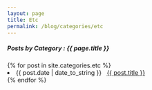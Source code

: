 ```yaml
---
layout: page
title: Etc
permalink: /blog/categories/etc
---
```


<h5> Posts by Category : {{ page.title }} </h5>
<div class="card">
{% for post in site.categories.etc %}
 <li class="category-posts"><span>{{ post.date | date_to_string }}</span> &nbsp; <a href="{{ post.url }}">{{ post.title }}</a></li>
{% endfor %}
</div>

